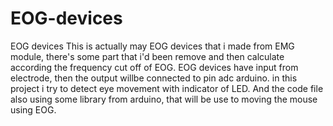 # EOG-devices
EOG devices
This is actually may EOG devices that i made from EMG module, there's some part that i'd been remove and then calculate according the frequency cut off of EOG. EOG devices have input from electrode, then the output willbe connected to pin adc arduino. in this project i try to detect eye movement with indicator of LED. And the code file also using some library from arduino, that will be use to moving the mouse using EOG.
